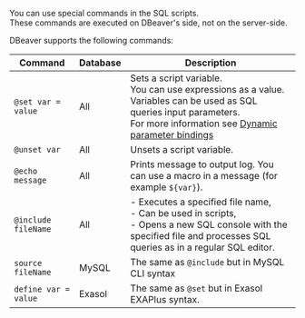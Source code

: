 You can use special commands in the SQL scripts.  
These commands are executed on DBeaver's side, not on the server-side.

DBeaver supports the following commands:

Command | Database | Description |
-----------|-------------|-------------|
`@set var = value` | All | Sets a script variable.<br/> You can use expressions as a value. Variables can be used as SQL queries input parameters.<br/>For more information see [Dynamic parameter bindings](SQL-Execution#dynamic-parameter-bindings)
`@unset var` | All | Unsets a script variable.
`@echo message` | All | Prints message to output log. You can use a macro in a message (for example `${var}`).
`@include fileName` | All | - Executes a specified file name,<br/> - Can be used in scripts, <br/> - Opens a new SQL console with the specified file and processes SQL queries as in a regular SQL editor.
`source fileName` | MySQL | The same as `@include` but in MySQL CLI syntax
`define var = value` | Exasol | The same as `@set` but in Exasol EXAPlus syntax.

